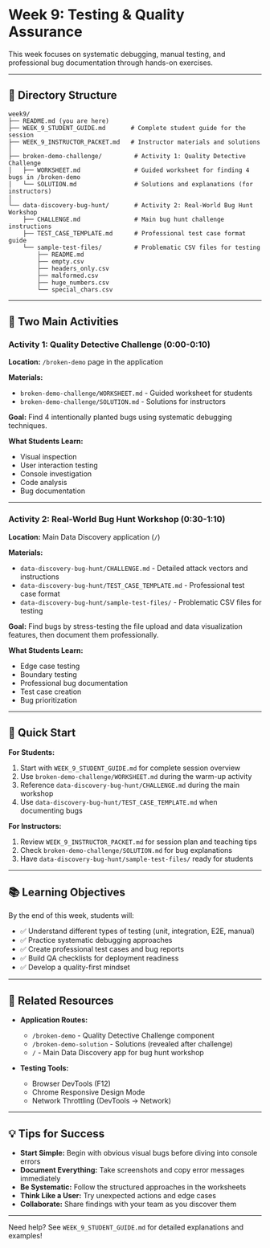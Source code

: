 # Week 9: Testing & Quality Assurance

This week focuses on systematic debugging, manual testing, and professional bug documentation through hands-on exercises.

---

## 📁 Directory Structure

```
week9/
├── README.md (you are here)
├── WEEK_9_STUDENT_GUIDE.md       # Complete student guide for the session
├── WEEK_9_INSTRUCTOR_PACKET.md   # Instructor materials and solutions
│
├── broken-demo-challenge/         # Activity 1: Quality Detective Challenge
│   ├── WORKSHEET.md               # Guided worksheet for finding 4 bugs in /broken-demo
│   └── SOLUTION.md                # Solutions and explanations (for instructors)
│
└── data-discovery-bug-hunt/       # Activity 2: Real-World Bug Hunt Workshop
    ├── CHALLENGE.md               # Main bug hunt challenge instructions
    ├── TEST_CASE_TEMPLATE.md      # Professional test case format guide
    └── sample-test-files/         # Problematic CSV files for testing
        ├── README.md
        ├── empty.csv
        ├── headers_only.csv
        ├── malformed.csv
        ├── huge_numbers.csv
        └── special_chars.csv
```

---

## 🎯 Two Main Activities

### Activity 1: Quality Detective Challenge (0:00-0:10)
**Location:** `/broken-demo` page in the application

**Materials:**
- `broken-demo-challenge/WORKSHEET.md` - Guided worksheet for students
- `broken-demo-challenge/SOLUTION.md` - Solutions for instructors

**Goal:** Find 4 intentionally planted bugs using systematic debugging techniques.

**What Students Learn:**
- Visual inspection
- User interaction testing
- Console investigation
- Code analysis
- Bug documentation

---

### Activity 2: Real-World Bug Hunt Workshop (0:30-1:10)
**Location:** Main Data Discovery application (`/`)

**Materials:**
- `data-discovery-bug-hunt/CHALLENGE.md` - Detailed attack vectors and instructions
- `data-discovery-bug-hunt/TEST_CASE_TEMPLATE.md` - Professional test case format
- `data-discovery-bug-hunt/sample-test-files/` - Problematic CSV files for testing

**Goal:** Find bugs by stress-testing the file upload and data visualization features, then document them professionally.

**What Students Learn:**
- Edge case testing
- Boundary testing
- Professional bug documentation
- Test case creation
- Bug prioritization

---

## 🚀 Quick Start

**For Students:**
1. Start with `WEEK_9_STUDENT_GUIDE.md` for complete session overview
2. Use `broken-demo-challenge/WORKSHEET.md` during the warm-up activity
3. Reference `data-discovery-bug-hunt/CHALLENGE.md` during the main workshop
4. Use `data-discovery-bug-hunt/TEST_CASE_TEMPLATE.md` when documenting bugs

**For Instructors:**
1. Review `WEEK_9_INSTRUCTOR_PACKET.md` for session plan and teaching tips
2. Check `broken-demo-challenge/SOLUTION.md` for bug explanations
3. Have `data-discovery-bug-hunt/sample-test-files/` ready for students

---

## 📚 Learning Objectives

By the end of this week, students will:
- ✅ Understand different types of testing (unit, integration, E2E, manual)
- ✅ Practice systematic debugging approaches
- ✅ Create professional test cases and bug reports
- ✅ Build QA checklists for deployment readiness
- ✅ Develop a quality-first mindset

---

## 🔗 Related Resources

- **Application Routes:**
  - `/broken-demo` - Quality Detective Challenge component
  - `/broken-demo-solution` - Solutions (revealed after challenge)
  - `/` - Main Data Discovery app for bug hunt workshop

- **Testing Tools:**
  - Browser DevTools (F12)
  - Chrome Responsive Design Mode
  - Network Throttling (DevTools → Network)

---

## 💡 Tips for Success

- **Start Simple:** Begin with obvious visual bugs before diving into console errors
- **Document Everything:** Take screenshots and copy error messages immediately
- **Be Systematic:** Follow the structured approaches in the worksheets
- **Think Like a User:** Try unexpected actions and edge cases
- **Collaborate:** Share findings with your team as you discover them

---

Need help? See `WEEK_9_STUDENT_GUIDE.md` for detailed explanations and examples!
